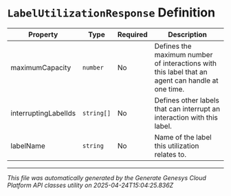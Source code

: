 # `LabelUtilizationResponse` Definition

| Property | Type | Required | Description |
|----------|------|----------|-------------|
| maximumCapacity | `number` | No | Defines the maximum number of interactions with this label that an agent can handle at one time. |
| interruptingLabelIds | `string[]` | No | Defines other labels that can interrupt an interaction with this label. |
| labelName | `string` | No | Name of the label this utilization relates to. |

---

*This file was automatically generated by the Generate Genesys Cloud Platform API classes utility on 2025-04-24T15:04:25.836Z*
